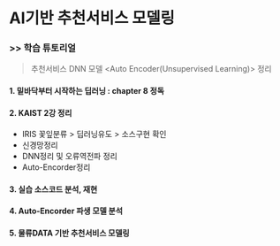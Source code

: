 # AI기반 추천서비스 모델링

### >> 학습 튜토리얼
 > 추천서비스 DNN 모델 <Auto Encoder(Unsupervised Learning)> 정리  
  
#### 1. 밑바닥부터 시작하는 딥러닝 : chapter 8 정독
#### 2. KAIST 2강 정리
 * IRIS 꽃잎분류 > 딥러닝유도 > 소스구현 확인
 * 신경망정리
 * DNN정리 및 오류역전파 정리
 * Auto-Encorder정리
#### 3. 실습 소스코드 분석, 재현
#### 4. Auto-Encorder 파생 모델 분석
#### 5. 물류DATA 기반 추천서비스 모델링
